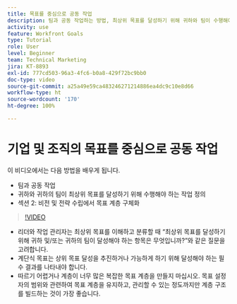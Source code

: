 ```yaml
---
title: 목표를 중심으로 공동 작업
description: 팀과 공동 작업하는 방법, 최상위 목표를 달성하기 위해 귀하와 팀이 수행해야 하는 작업을 정의하고 목표 계층을 구체화하는 방법을 알아봅니다.
activity: use
feature: Workfront Goals
type: Tutorial
role: User
level: Beginner
team: Technical Marketing
jira: KT-8893
exl-id: 777cd503-96a3-4fc6-b0a8-429f72bc9bb0
doc-type: video
source-git-commit: a25a49e59ca483246271214886ea4dc9c10e8d66
workflow-type: ht
source-wordcount: '170'
ht-degree: 100%

---
```


# 기업 및 조직의 목표를 중심으로 공동 작업

이 비디오에서는 다음 방법을 배우게 됩니다.

* 팀과 공동 작업
* 귀하와 귀하의 팀이 최상위 목표를 달성하기 위해 수행해야 하는 작업 정의
* 섹션 2: 비전 및 전략 수립에서 목표 계층 구체화

>[!VIDEO](https://video.tv.adobe.com/v/335187/?quality=12&learn=on)

<!--
Pro-tips graphic
-->

* 리더와 작업 관리자는 최상위 목표를 이해하고 분류할 때 “최상위 목표를 달성하기 위해 귀하 및/또는 귀하의 팀이 달성해야 하는 항목은 무엇입니까?”와 같은 질문을 고려합니다.
* 계단식 목표는 상위 목표 달성을 추진하거나 가능하게 하기 위해 달성해야 하는 필수 결과를 나타내야 합니다.
* 따르기 어렵거나 계층이 너무 많은 복잡한 목표 계층을 만들지 마십시오. 목표 설정자의 범위와 관련하여 목표 계층을 유지하고, 관리할 수 있는 정도까지만 계층 구조를 빌드하는 것이 가장 좋습니다.
